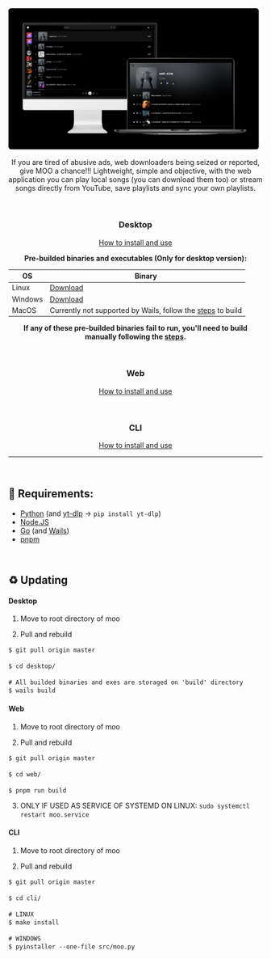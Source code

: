 <div align="center">
    <img src="./mockup.png" />
</div>

<p align="center">
If you are tired of abusive ads, web downloaders being seized or reported, give MOO a chance!!! Lightweight, simple and objective, with the web application you can play local songs (you can download them too) or stream songs directly from YouTube, save playlists and sync your own playlists.
</p>


<br />

<div align="center">
  <h3>Desktop</h3>

  <a href="https://github.com/imf4ll/moo/tree/master/desktop">How to install and use</a>

  **Pre-builded binaries and executables (Only for desktop version):**

  | OS | Binary |
  |-------|------|
  | Linux | [Download](https://github.com/imf4ll/moo/releases/download/v0.1.4-rc1/moo-linux.zip) |
  | Windows | [Download](https://github.com/imf4ll/moo/releases/download/v0.1.4-rc1/moo-windows.zip) |
  | MacOS | Currently not supported by Wails, follow the [steps](https://github.com/imf4ll/moo/tree/master/desktop/README.md) to build  |

  **If any of these pre-builded binaries fail to run, you'll need to build manually following the [steps](https://github.com/imf4ll/moo/tree/master/desktop).**
</div>

<br />

<div align="center">
  <h3>Web</h3>

  <a href="https://github.com/imf4ll/moo/tree/master/web">How to install and use</a>
</div>

<br />

<div align="center">
  <h3>CLI</h3>
  
  <a href="https://github.com/imf4ll/moo/tree/master/cli">How to install and use</a>
</div>

<hr /> 

<br />

## 📜 Requirements:
- [Python](https://www.python.org/downloads/) (and [yt-dlp]("https://github.com/yt-dlp/yt-dlp") -> `pip install yt-dlp`) 
- [Node.JS](https://nodejs.org/)
- [Go](https://go.dev/dl/) (and [Wails]("https://wails.io/docs/gettingstarted/installation"))
- [pnpm](https://pnpm.io/pt/installation)

<br />

<a id="updating"></a>
## ♻️ Updating

#### Desktop
1. Move to root directory of moo

2. Pull and rebuild
```
$ git pull origin master

$ cd desktop/

# All builded binaries and exes are storaged on 'build' directory
$ wails build
```

#### Web
1. Move to root directory of moo

2. Pull and rebuild
```
$ git pull origin master

$ cd web/

$ pnpm run build
```

3. ONLY IF USED AS SERVICE OF SYSTEMD ON LINUX: `sudo systemctl restart moo.service`

#### CLI
1. Move to root directory of moo

2. Pull and rebuild
```
$ git pull origin master

$ cd cli/

# LINUX
$ make install

# WINDOWS
$ pyinstaller --one-file src/moo.py
```
